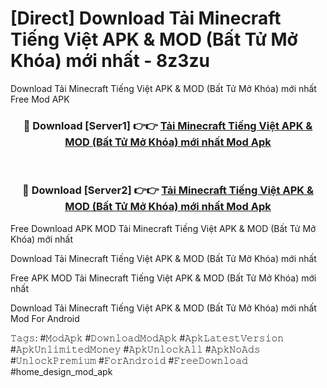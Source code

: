 # [Direct] Download Tải Minecraft Tiếng Việt APK & MOD (Bất Tử Mở Khóa) mới nhất - 8z3zu
Download Tải Minecraft Tiếng Việt APK & MOD (Bất Tử Mở Khóa) mới nhất Free Mod APK

<div align="center">
<h3>🔴 Download [Server1] 👉👉 <a href="https://apk-comot.site?title=Tải_Minecraft_Tiếng_Việt_APK_&_MOD_(Bất_Tử_Mở_Khóa)_mới_nhất">Tải Minecraft Tiếng Việt APK & MOD (Bất Tử Mở Khóa) mới nhất Mod Apk</a></h3><br>

<h3>🔴 Download [Server2] 👉👉 <a href="https://apk-comot.site?title=Tải_Minecraft_Tiếng_Việt_APK_&_MOD_(Bất_Tử_Mở_Khóa)_mới_nhất">Tải Minecraft Tiếng Việt APK & MOD (Bất Tử Mở Khóa) mới nhất Mod Apk</a></h3>
</div>


Free Download APK MOD Tải Minecraft Tiếng Việt APK & MOD (Bất Tử Mở Khóa) mới nhất

Download Tải Minecraft Tiếng Việt APK & MOD (Bất Tử Mở Khóa) mới nhất 

Free APK MOD Tải Minecraft Tiếng Việt APK & MOD (Bất Tử Mở Khóa) mới nhất 

Download Tải Minecraft Tiếng Việt APK & MOD (Bất Tử Mở Khóa) mới nhất Mod For Android

𝚃𝚊𝚐𝚜: #𝙼𝚘𝚍𝙰𝚙𝚔 #𝙳𝚘𝚠𝚗𝚕𝚘𝚊𝚍𝙼𝚘𝚍𝙰𝚙𝚔 #𝙰𝚙𝚔𝙻𝚊𝚝𝚎𝚜𝚝𝚅𝚎𝚛𝚜𝚒𝚘𝚗 #𝙰𝚙𝚔𝚄𝚗𝚕𝚒𝚖𝚒𝚝𝚎𝚍𝙼𝚘𝚗𝚎𝚢 #𝙰𝚙𝚔𝚄𝚗𝚕𝚘𝚌𝚔𝙰𝚕𝚕 #𝙰𝚙𝚔𝙽𝚘𝙰𝚍𝚜 #𝚄𝚗𝚕𝚘𝚌𝚔𝙿𝚛𝚎𝚖𝚒𝚞𝚖 #𝙵𝚘𝚛𝙰𝚗𝚍𝚛𝚘𝚒𝚍 #𝙵𝚛𝚎𝚎𝙳𝚘𝚠𝚗𝚕𝚘𝚊𝚍 #home_design_mod_apk